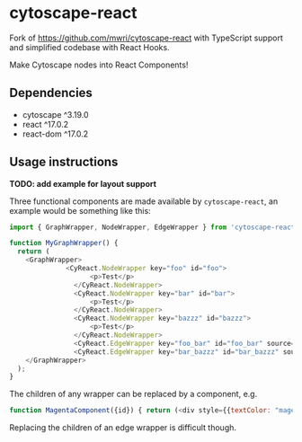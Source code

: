 # cytoscape-react

Fork of <https://github.com/mwri/cytoscape-react> with TypeScript support and simplified codebase with React Hooks.

Make Cytoscape nodes into React Components!

## Dependencies

* cytoscape ^3.19.0
* react ^17.0.2
* react-dom ^17.0.2

## Usage instructions

**TODO: add example for layout support**

Three functional components are made available by `cytoscape-react`, an example would be something like this:

```js
import { GraphWrapper, NodeWrapper, EdgeWrapper } from 'cytoscape-react';

function MyGraphWrapper() {
  return (
    <GraphWrapper>
              <CyReact.NodeWrapper key="foo" id="foo">
                    <p>Test</p>
                </CyReact.NodeWrapper>
                <CyReact.NodeWrapper key="bar" id="bar">
                    <p>Test</p>
                </CyReact.NodeWrapper>
                <CyReact.NodeWrapper key="bazzz" id="bazzz">
                    <p>Test</p>
                </CyReact.NodeWrapper>
                <CyReact.EdgeWrapper key="foo_bar" id="foo_bar" source="foo" target="bar"/>
                <CyReact.EdgeWrapper key="bar_bazzz" id="bar_bazzz" source="bar" target="bazzz"/>
    </GraphWrapper>
  );
}
```

The children of any wrapper can be replaced by a component, e.g.

```js
function MagentaComponent({id}) { return (<div style={{textColor: "magenta"}}>magenta {id}</div>); }
```

Replacing the children of an edge wrapper is difficult though.
